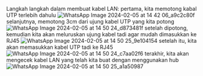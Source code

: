 Langkah langkah dalam membuat kabel LAN:
pertama, kita memotong kabal UTP terlebih dahulu
![WhatsApp Image 2024-02-05 at 14 42 06_a9c2c80f](https://github.com/whyuprmna16/Wahyu-pramana/assets/127043841/58cc4e19-a506-4e2a-88d4-87ffa572d172)
selanjutnya, memotong 3cm dari ujung kabel UTP yang kita potong 
![WhatsApp Image 2024-02-05 at 14 50 24_d873481f](https://github.com/whyuprmna16/Wahyu-pramana/assets/127043841/5f7ee793-0ef7-45c9-9c94-7ae8501a458d)
setelah dipotong, kemudian kita akan meluruskan ujung kabel tadi agar mudah dimasukkan ke RJ45
![WhatsApp Image 2024-02-05 at 14 50 25_9e104154](https://github.com/whyuprmna16/Wahyu-pramana/assets/127043841/cbe605e1-268b-4c9d-b0b8-f769954ce632)
setelah itu, kita akan memasukkan kabel UTP tadi ke RJ45
![WhatsApp Image 2024-02-05 at 14 50 24_c7aa02f6](https://github.com/whyuprmna16/Wahyu-pramana/assets/127043841/9d4d1c7a-d10a-4914-bb0a-4cd0a8c5ef72)
terakhir, kita akan mengecek kabel LAN yang telah kita buat dengan menggunakan hub
![WhatsApp Image 2024-02-05 at 14 50 25_a1a50987](https://github.com/whyuprmna16/Wahyu-pramana/assets/127043841/7404d079-9f3e-4044-b235-8a3e9ebeaf99)
